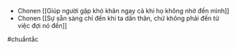- Chonen [[Giúp người gặp khó khăn ngay cả khi họ không nhờ đến mình]]
- Chonen [[Sự sẵn sàng chỉ đến khi ta dấn thân, chứ không phải đến từ việc đợi nó đến]]

#chuẩntắc 